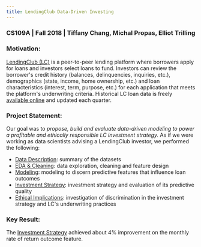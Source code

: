 ```yaml
---
title: LendingClub Data-Driven Investing
---
```


### CS109A | Fall 2018 | Tiffany Chang, Michal Propas, Elliot Trilling


### Motivation:

[LendingClub (LC)](https://www.lendingclub.com "LC Homepage") is a peer-to-peer lending platform where borrowers apply for loans and investors select loans to fund. Investors can review the borrower's credit history (balances, delinquencies, inquiries, etc.), demographics (state, income, home ownership, etc.) and loan characteristics (interest, term, purpose, etc.) for each application that meets the platform's underwriting criteria. Historical LC loan data is freely [available online](https://www.lendingclub.com/info/download-data.action "LC Data Download") and updated each quarter.


### Project Statement:

Our goal was to *propose, build and evaluate data-driven modeling to power a profitable and ethically responsible LC investment strategy.* As if we were working as data scientists advising a LendingClub investor, we performed the following:
- [Data Description](https://cs109group67.github.io/lendingclub/DataDescription.html): summary of the datasets
- [EDA & Cleaning](https://cs109group67.github.io/lendingclub/EDA.html): data exploration, cleaning and feature design
- [Modeling](https://cs109group67.github.io/lendingclub/Models.html): modeling to discern predictive features that influence loan outcomes
- [Investment Strategy](https://cs109group67.github.io/lendingclub/Strategy.html): investment strategy and evaluation of its predictive quality
- [Ethical Implications](https://cs109group67.github.io/lendingclub/EthicalImplications.html): investigation of discrimination in the investment strategy and LC's underwriting practices


### Key Result:

The [Investment Strategy](https://cs109group67.github.io/lendingclub/Strategy.html#3-investment-strategy) achieved about 4% improvement on the monthly rate of return outcome feature.
